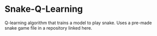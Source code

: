 # Snake-Q-Learning
Q-learning algorithm that trains a model to play snake. Uses a pre-made snake game file in a repository linked here. 
